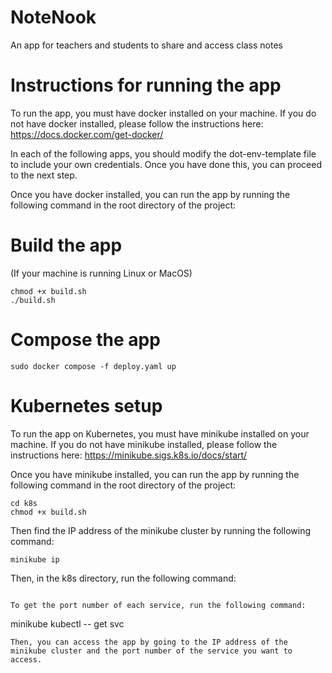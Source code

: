 # NoteNook
An app for teachers and students to share and access class notes


# Instructions for running the app

To run the app, you must have docker installed on your machine. If you do not have docker installed, please follow the instructions here: https://docs.docker.com/get-docker/

In each of the following apps, you should modify the dot-env-template file to include your own credentials. Once you have done this, you can proceed to the next step.

Once you have docker installed, you can run the app by running the following command in the root directory of the project:

# Build the app
(If your machine is running Linux or MacOS)
```
chmod +x build.sh
./build.sh
```
# Compose the app
```
sudo docker compose -f deploy.yaml up
```


# Kubernetes setup

To run the app on Kubernetes, you must have minikube installed on your machine. If you do not have minikube installed, please follow the instructions here: https://minikube.sigs.k8s.io/docs/start/

Once you have minikube installed, you can run the app by running the following command in the root directory of the project:

```
cd k8s
chmod +x build.sh
```
Then find the IP address of the minikube cluster by running the following command:
```
minikube ip
```
Then, in the k8s directory, run the following command:
```

To get the port number of each service, run the following command:
```
minikube kubectl -- get svc 
```
Then, you can access the app by going to the IP address of the minikube cluster and the port number of the service you want to access.